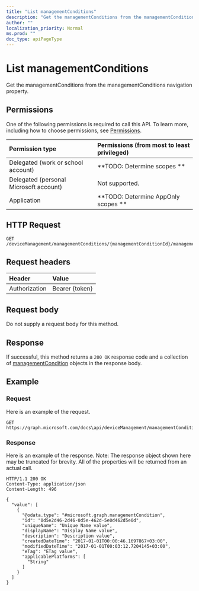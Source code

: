 ```yaml
---
title: "List managementConditions"
description: "Get the managementConditions from the managementConditions navigation property."
author: ""
localization_priority: Normal
ms.prod: ""
doc_type: apiPageType
---
```


# List managementConditions

Get the managementConditions from the managementConditions navigation property.

## Permissions
One of the following permissions is required to call this API. To learn more, including how to choose permissions, see [Permissions](/concepts/permissions-reference.md).

|Permission type|Permissions (from most to least privileged)|
|:---|:---|
|Delegated (work or school account)|**TODO: Determine scopes **|
|Delegated (personal Microsoft account)|Not supported.|
|Application|**TODO: Determine AppOnly scopes **|

## HTTP Request
<!-- {
  "blockType": "ignored"
}
-->
``` http
GET /deviceManagement/managementConditions/{managementConditionId}/managementConditionStatements/{managementConditionStatementId}/managementConditions
```

## Request headers
|Header|Value|
|:---|:---|
|Authorization|Bearer {token}|

## Request body
Do not supply a request body for this method.

## Response
If successful, this method returns a `200 OK` response code and a collection of [managementCondition](../resources/managementcondition.md) objects in the response body.

## Example

### Request
Here is an example of the request.
<!-- {
  "blockType": "request",
  "name": "get_managementcondition"
}
-->
``` http
GET https://graph.microsoft.com/docs\api/deviceManagement/managementConditions/{managementConditionId}/managementConditionStatements/{managementConditionStatementId}/managementConditions
```

### Response
Here is an example of the response. Note: The response object shown here may be truncated for brevity. All of the properties will be returned from an actual call.
<!-- {
  "blockType": "response",
  "truncated": true,
  "@odata.type": "collection(microsoft.graph.managementcondition)"
}
-->
``` http
HTTP/1.1 200 OK
Content-Type: application/json
Content-Length: 496

{
  "value": [
    {
      "@odata.type": "#microsoft.graph.managementCondition",
      "id": "0d5e2d46-2d46-0d5e-462d-5e0d462d5e0d",
      "uniqueName": "Unique Name value",
      "displayName": "Display Name value",
      "description": "Description value",
      "createdDateTime": "2017-01-01T00:00:46.1697867+03:00",
      "modifiedDateTime": "2017-01-01T00:03:12.7204145+03:00",
      "eTag": "ETag value",
      "applicablePlatforms": [
        "String"
      ]
    }
  ]
}
```

